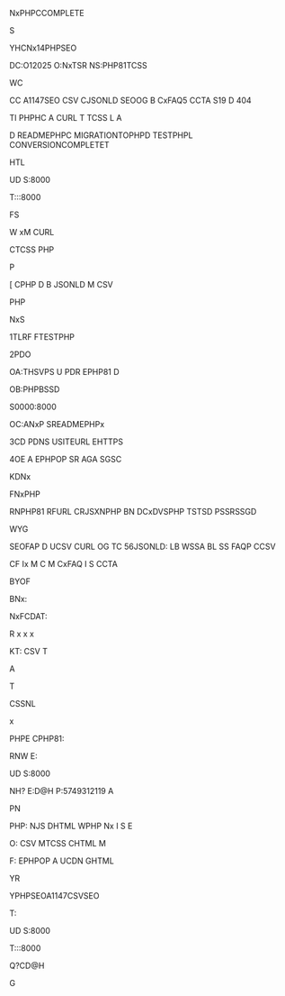 NxPHPCCOMPLETE

S

YHCNx14PHPSEO

DC:O12025
O:NxTSR
NS:PHP81TCSS



WC

CC
A1147SEO
CSV
CJSONLD
SEOOG
B
CxFAQ5
CCTA
S19
D
404

TI
PHPHC
A
CURL
T
TCSS
L
A

D
READMEPHPC
MIGRATIONTOPHPD
TESTPHPL
CONVERSIONCOMPLETET



HTL


UD
S:8000


T:::8000



FS



W
xM
CURL

CTCSS
PHP

P


[
CPHP
D
B
JSONLD
M
CSV


PHP




NxS

1TLRF
FTESTPHP

2PDO

OA:THSVPS
U
PDR
EPHP81
D

OB:PHPBSSD

S0000:8000


OC:ANxP
SREADMEPHPx

3CD
PDNS
USITEURL
EHTTPS

4OE
A
EPHPOP
SR
AGA
SGSC



KDNx

FNxPHP

RNPHP81
RFURL
CRJSXNPHP
BN
DCxDVSPHP
TSTSD
PSSRSSGD



WYG

SEOFAP
D
UCSV
CURL
OG
TC
56JSONLD:
LB
WSSA
BL
SS
FAQP
CCSV

CF
Ix
M
C
M
CxFAQ
I
S
CCTA



BYOF

BNx:

NxFCDAT:

R
x
x
x


KT:
CSV
T


A






T

CSSNL

x


PHPE
CPHP81:




RNW
E:

UD
S:8000


NH?
E:D@H
P:5749312119
A



PN

PHP:
NJS
DHTML
WPHP
Nx
I
S
E

O:
CSV
MTCSS
CHTML
M

F:
EPHPOP
A
UCDN
GHTML



YR

YPHPSEOA1147CSVSEO

T:

UD
S:8000


T:::8000



Q?CD@H

G










